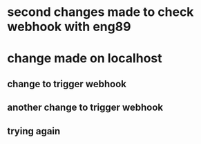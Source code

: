# second changes made to check webhook with eng89
# change made on localhost 
## change to trigger webhook
## another change to trigger webhook
## trying again
